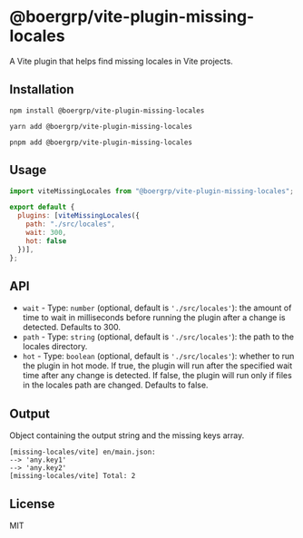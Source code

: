 # @boergrp/vite-plugin-missing-locales

A Vite plugin that helps find missing locales in Vite projects.

## Installation

```shell
npm install @boergrp/vite-plugin-missing-locales
```

```shell
yarn add @boergrp/vite-plugin-missing-locales
```

```shell
pnpm add @boergrp/vite-plugin-missing-locales
```

## Usage

```js
import viteMissingLocales from "@boergrp/vite-plugin-missing-locales";

export default {
  plugins: [viteMissingLocales({
    path: "./src/locales",
    wait: 300,
    hot: false
  })],
};
```

## API

- `wait` - Type: `number` (optional, default is `'./src/locales'`): the amount of time to wait in milliseconds before running the plugin after a change is detected. Defaults to 300.
- `path` - Type: `string` (optional, default is `'./src/locales'`): the path to the locales directory.
- `hot` - Type: `boolean` (optional, default is `'./src/locales'`): whether to run the plugin in hot mode. If true, the plugin will run after the specified wait time after any change is detected. If false, the plugin will run only if files in the locales path are changed. Defaults to false.

## Output

Object containing the output string and the missing keys array.

```shell
[missing-locales/vite] en/main.json:
--> 'any.key1'
--> 'any.key2'
[missing-locales/vite] Total: 2
```

## License

MIT
